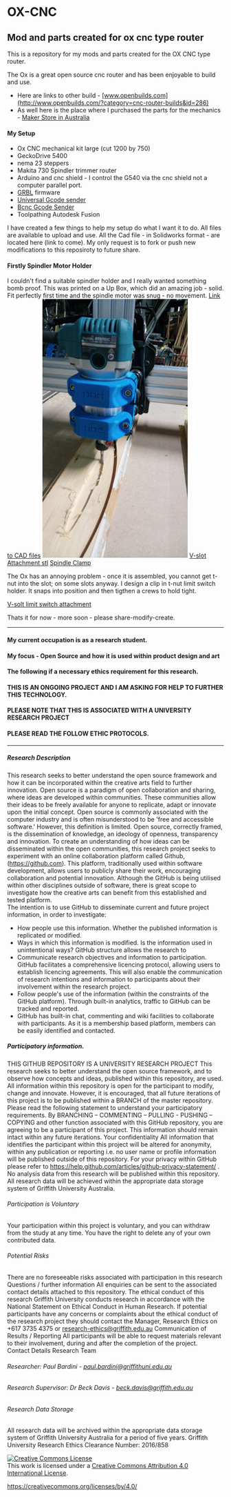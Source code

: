 # OX-CNC
## Mod and parts created for ox cnc type router

This is a repository for my mods and parts created for the OX CNC type router.

The Ox is a great open source cnc router and has been enjoyable to build and use.
- Here are links to other build - [www.openbuilds.com](http://www.openbuilds.com/?category=cnc-router-builds&id=286)
- As well here is the place where I purchased the parts for the mechanics - [Maker Store in Australia](http://www.makerstore.com.au/)

#### My Setup 
 - Ox CNC mechanical kit large (cut 1200 by 750)
 - GeckoDrive 5400
 - nema 23 steppers
 - Makita 730 Spindler trimmer router
 - Arduino and cnc shield - I control the G540 via the cnc shield not a computer parallel port.
 - [GRBL](https://github.com/grbl/grbl/wiki) firmware 
 - [Universal Gcode sender](https://github.com/winder/Universal-G-Code-Sender)
 - [Bcnc Gcode Sender](https://github.com/vlachoudis/bCNC)
 - Toolpathing Autodesk Fusion
 
I have created a few things to help my setup do what I want it to do.
All files are available to upload and use. All the Cad file - in Solidworks format - are located here (link to come).
My only request is to fork or push new modifications to this reposiroty to future share.

#### Firstly Spindler Motor Holder

I couldn't find a suitable spindler holder and I really wanted something bomb proof. This was printed on a Up Box, which did an amazing job - solid. Fit perfectly first time and the spindle motor was snug - no movement.
[Link to CAD files](/CAD)
![](/img/Image00003%20smaller.jpg)
[V-slot Attachment stl](/CAD/spindler%20vslot%20attachment%20v1.STL)
[Spindle Clamp](/CAD/spindle%20clamp.STL)

The Ox has an annoying problem - once it is assembled, you cannot get t-nut into the slot; on some slots anyway.
I design a clip in t-nut limit switch holder. It snaps into position and then tigthen a crews to hold tight.

[V-solt limit switch attachment](/CAD/limit%20switch%20insert%20version%201.STL)

Thats it for now - more soon - please share-modify-create.


***
#### My current occupation is as a research student. 
#### My focus - Open Source and how it is used within product design and art
#### The following if a necessary ethics requirement for this research.

#### THIS IS AN ONGOING PROJECT AND I AM ASKING FOR HELP TO FURTHER THIS TECHNOLOGY.
#### PLEASE NOTE THAT THIS IS ASSOCIATED WITH A UNIVERSITY RESEARCH PROJECT  
#### PLEASE READ THE FOLLOW ETHIC PROTOCOLS.

****

##### Research Description
This research seeks to better understand the open source framework and how it can be incorporated within the creative arts field to further innovation.
Open source is a paradigm of open collaboration and sharing, where ideas are developed within communities. These communities allow their ideas to be freely available for anyone to replicate, adapt or innovate upon the initial concept. Open source is commonly associated with the computer industry and is often misunderstood to be 'free and accessible software.' However, this definition is limited. Open source, correctly framed, is the dissemination of knowledge, an ideology of openness, transparency and innovation.
To create an understanding of how ideas can be disseminated within the open communities, this research project seeks to experiment with an online collaboration platform called Github, (https://github.com). This platform, traditionally used within software development, allows users to publicly share their work, encouraging collaboration and potential innovation. Although the GitHub is being utilised within other disciplines outside of software, there is great scope to investigate how the creative arts can benefit from this established and tested platform.   
The intention is to use GitHub to disseminate current and future project information, in order to investigate:
-	How people use this information.  Whether the published information is replicated or modified.
-	Ways in which this information is modified. Is the information used in unintentional ways?
GitHub structure allows the research to 
-	Communicate research objectives and information to participation. GitHub facilitates a comprehensive licencing protocol, allowing users to establish licencing agreements. This will also enable the communication of research intentions and information to participants about their involvement within the research project.
-	Follow people's use of the information (within the constraints of the GitHub platform). Through built-in analytics, traffic to GitHub can be tracked and reported.
-	GitHub has built-in chat, commenting and wiki facilities to collaborate with participants. As it is a membership based platform, members can be easily identified and contacted.

##### Participatory information.
THIS GITHUB REPOSITORY IS A UNIVERSITY RESEARCH PROJECT 
This research seeks to better understand the open source framework, and to observe how concepts and ideas, published within this repository, are used. All information within this repository is open for the participant to modify, change and innovate. However, it is encouraged, that all future iterations of this project is to be published within a BRANCH of the master repository. 
Please read the following statement to understand your participatory requirements. 
By BRANCHING – COMMENTING – PULLING - PUSHING – COPYING and other function associated with this GitHub repository, you are agreeing to be a participant of this project. This information should remain intact within any future iterations.
Your confidentiality
All information that identifies the participant within this project will be altered for anonymity, within any publication or reporting i.e. no user name or profile information will be published outside of this repository. For your privacy within GitHub please refer to https://help.github.com/articles/github-privacy-statement/ .
No analysis data from this research will be published within this repository. All research data will be achieved within the appropriate data storage system of Griffith University Australia.
###### Participation is Voluntary
Your participation within this project is voluntary, and you can withdraw from the study at any time. You have the right to delete any of your own contributed data. 
###### Potential Risks
There are no foreseeable risks associated with participation in this research
Questions / further information
All enquiries can be sent to the associated contact details attached to this repository.
The ethical conduct of this research
Griffith University conducts research in accordance with the National Statement on Ethical Conduct in Human Research.  If potential participants have any concerns or complaints about the ethical conduct of the research project they should contact the Manager, Research Ethics on +617 3735 4375 or research-ethics@griffith.edu.au
Communication of Results / Reporting
All participants will be able to request materials relevant to their involvement, during and after the completion of the project.  
Contact Details Research Team
###### Researcher:  Paul Bardini - paul.bardini@griffithuni.edu.au
###### Research Supervisor: Dr Beck Davis - beck.davis@griffith.edu.au

###### Research Data Storage
All research data will be archived within the appropriate data storage system of Griffith University Australia for a period of five years.
Griffith University Research Ethics Clearance Number:  2016/858


<a rel="license" href="http://creativecommons.org/licenses/by/4.0/"><img alt="Creative Commons License" style="border-width:0" src="https://i.creativecommons.org/l/by/4.0/88x31.png" /></a><br />This work is licensed under a <a rel="license" href="http://creativecommons.org/licenses/by/4.0/">Creative Commons Attribution 4.0 International License</a>.


https://creativecommons.org/licenses/by/4.0/
